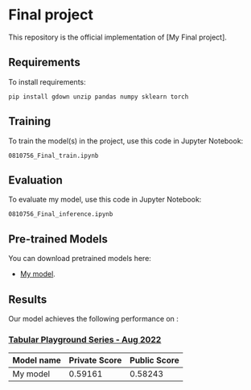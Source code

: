 # Final project

This repository is the official implementation of [My Final project]. 

## Requirements

To install requirements:

```setup
pip install gdown unzip pandas numpy sklearn torch

```

## Training

To train the model(s) in the project, use this code in Jupyter Notebook:

```train
0810756_Final_train.ipynb
```

## Evaluation

To evaluate my model, use this code in Jupyter Notebook:

```eval
0810756_Final_inference.ipynb
```


## Pre-trained Models

You can download pretrained models here:

- [My model](https://drive.google.com/file/d/1XQPkt8vlkBTyP7UgUuK3R-5-R-b4WAo_/view?usp=share_link). 

## Results

Our model achieves the following performance on :

### [Tabular Playground Series - Aug 2022](https://www.kaggle.com/competitions/tabular-playground-series-aug-2022/)

| Model name         |  Private Score  |  Public Score  |
| ------------------ |---------------- | -------------- |
| My model           |     0.59161     |     0.58243    |
